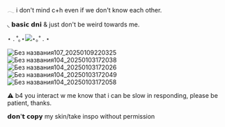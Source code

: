   𓂃 i don't mind c+h even if we don't know each other. 

 ◟ 𝗯𝗮𝘀𝗶𝗰 𝗱𝗻𝗶 & just don't be weird towards me.


⋆ . ˚｡⋆![](https://komarev.com/ghpvc/?username=waiting-for-something&color=lightgray)⋆｡˚ . ⋆
                               
 


![Без названия107_20250109220325](https://github.com/user-attachments/assets/6f61c5d0-7205-4c26-9dd7-d08f2d4aa423) ![Без названия104_20250103172038](https://github.com/user-attachments/assets/353db32b-4cd4-4c58-9b73-65bd7305b358) ![Без названия104_20250103172026](https://github.com/user-attachments/assets/441f548f-38ac-42f0-b5b7-8c4c0517cf52) ![Без названия104_20250103172049](https://github.com/user-attachments/assets/b69bcf89-5ac2-4dc5-8c4b-ac010ba920b8) ![Без названия104_20250103172058](https://github.com/user-attachments/assets/512db9f3-2679-4717-8f76-d9d9e019ecca)




⚠︎ b4 you interact w me know that i can be slow in responding, please be patient, thanks.

𝗱𝗼𝗻'𝘁 𝗰𝗼𝗽𝘆 my skin/take inspo without permission
